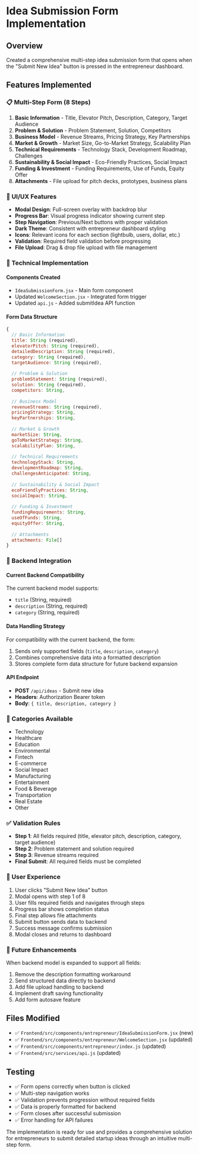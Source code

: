 # Idea Submission Form Implementation

## Overview
Created a comprehensive multi-step idea submission form that opens when the "Submit New Idea" button is pressed in the entrepreneur dashboard.

## Features Implemented

### 📋 Multi-Step Form (8 Steps)
1. **Basic Information** - Title, Elevator Pitch, Description, Category, Target Audience
2. **Problem & Solution** - Problem Statement, Solution, Competitors  
3. **Business Model** - Revenue Streams, Pricing Strategy, Key Partnerships
4. **Market & Growth** - Market Size, Go-to-Market Strategy, Scalability Plan
5. **Technical Requirements** - Technology Stack, Development Roadmap, Challenges
6. **Sustainability & Social Impact** - Eco-Friendly Practices, Social Impact
7. **Funding & Investment** - Funding Requirements, Use of Funds, Equity Offer
8. **Attachments** - File upload for pitch decks, prototypes, business plans

### 🎨 UI/UX Features
- **Modal Design**: Full-screen overlay with backdrop blur
- **Progress Bar**: Visual progress indicator showing current step
- **Step Navigation**: Previous/Next buttons with proper validation
- **Dark Theme**: Consistent with entrepreneur dashboard styling
- **Icons**: Relevant icons for each section (lightbulb, users, dollar, etc.)
- **Validation**: Required field validation before progressing
- **File Upload**: Drag & drop file upload with file management

### 🔧 Technical Implementation

#### Components Created
- `IdeaSubmissionForm.jsx` - Main form component
- Updated `WelcomeSection.jsx` - Integrated form trigger
- Updated `api.js` - Added submitIdea API function

#### Form Data Structure
```javascript
{
  // Basic Information
  title: String (required),
  elevatorPitch: String (required),
  detailedDescription: String (required),
  category: String (required),
  targetAudience: String (required),
  
  // Problem & Solution
  problemStatement: String (required),
  solution: String (required),
  competitors: String,
  
  // Business Model
  revenueStreams: String (required),
  pricingStrategy: String,
  keyPartnerships: String,
  
  // Market & Growth
  marketSize: String,
  goToMarketStrategy: String,
  scalabilityPlan: String,
  
  // Technical Requirements
  technologyStack: String,
  developmentRoadmap: String,
  challengesAnticipated: String,
  
  // Sustainability & Social Impact
  ecoFriendlyPractices: String,
  socialImpact: String,
  
  // Funding & Investment
  fundingRequirements: String,
  useOfFunds: String,
  equityOffer: String,
  
  // Attachments
  attachments: File[]
}
```

### 🔌 Backend Integration

#### Current Backend Compatibility
The current backend model supports:
- `title` (String, required)
- `description` (String, required)  
- `category` (String, required)

#### Data Handling Strategy
For compatibility with the current backend, the form:
1. Sends only supported fields (`title`, `description`, `category`)
2. Combines comprehensive data into a formatted description
3. Stores complete form data structure for future backend expansion

#### API Endpoint
- **POST** `/api/ideas` - Submit new idea
- **Headers**: Authorization Bearer token
- **Body**: `{ title, description, category }`

### 📱 Categories Available
- Technology
- Healthcare  
- Education
- Environmental
- Fintech
- E-commerce
- Social Impact
- Manufacturing
- Entertainment
- Food & Beverage
- Transportation
- Real Estate
- Other

### ✅ Validation Rules
- **Step 1**: All fields required (title, elevator pitch, description, category, target audience)
- **Step 2**: Problem statement and solution required
- **Step 3**: Revenue streams required
- **Final Submit**: All required fields must be completed

### 🎯 User Experience
1. User clicks "Submit New Idea" button
2. Modal opens with step 1 of 8
3. User fills required fields and navigates through steps
4. Progress bar shows completion status
5. Final step allows file attachments
6. Submit button sends data to backend
7. Success message confirms submission
8. Modal closes and returns to dashboard

### 🔮 Future Enhancements
When backend model is expanded to support all fields:
1. Remove the description formatting workaround
2. Send structured data directly to backend
3. Add file upload handling to backend
4. Implement draft saving functionality
5. Add form autosave feature

## Files Modified
- ✅ `Frontend/src/components/entrepreneur/IdeaSubmissionForm.jsx` (new)
- ✅ `Frontend/src/components/entrepreneur/WelcomeSection.jsx` (updated)
- ✅ `Frontend/src/components/entrepreneur/index.js` (updated)
- ✅ `Frontend/src/services/api.js` (updated)

## Testing
- ✅ Form opens correctly when button is clicked
- ✅ Multi-step navigation works
- ✅ Validation prevents progression without required fields
- ✅ Data is properly formatted for backend
- ✅ Form closes after successful submission
- ✅ Error handling for API failures

The implementation is ready for use and provides a comprehensive solution for entrepreneurs to submit detailed startup ideas through an intuitive multi-step form.